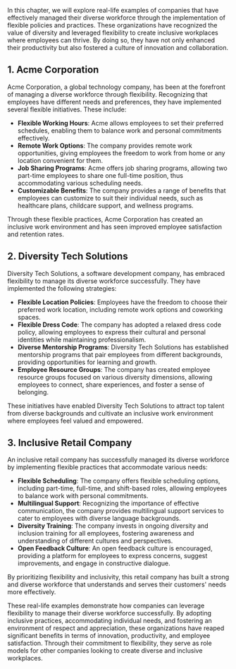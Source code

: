 
In this chapter, we will explore real-life examples of companies that have effectively managed their diverse workforce through the implementation of flexible policies and practices. These organizations have recognized the value of diversity and leveraged flexibility to create inclusive workplaces where employees can thrive. By doing so, they have not only enhanced their productivity but also fostered a culture of innovation and collaboration.

1\. Acme Corporation
-------------------

Acme Corporation, a global technology company, has been at the forefront of managing a diverse workforce through flexibility. Recognizing that employees have different needs and preferences, they have implemented several flexible initiatives. These include:

* **Flexible Working Hours**: Acme allows employees to set their preferred schedules, enabling them to balance work and personal commitments effectively.
* **Remote Work Options**: The company provides remote work opportunities, giving employees the freedom to work from home or any location convenient for them.
* **Job Sharing Programs**: Acme offers job sharing programs, allowing two part-time employees to share one full-time position, thus accommodating various scheduling needs.
* **Customizable Benefits**: The company provides a range of benefits that employees can customize to suit their individual needs, such as healthcare plans, childcare support, and wellness programs.

Through these flexible practices, Acme Corporation has created an inclusive work environment and has seen improved employee satisfaction and retention rates.

2\. Diversity Tech Solutions
---------------------------

Diversity Tech Solutions, a software development company, has embraced flexibility to manage its diverse workforce successfully. They have implemented the following strategies:

* **Flexible Location Policies**: Employees have the freedom to choose their preferred work location, including remote work options and coworking spaces.
* **Flexible Dress Code**: The company has adopted a relaxed dress code policy, allowing employees to express their cultural and personal identities while maintaining professionalism.
* **Diverse Mentorship Programs**: Diversity Tech Solutions has established mentorship programs that pair employees from different backgrounds, providing opportunities for learning and growth.
* **Employee Resource Groups**: The company has created employee resource groups focused on various diversity dimensions, allowing employees to connect, share experiences, and foster a sense of belonging.

These initiatives have enabled Diversity Tech Solutions to attract top talent from diverse backgrounds and cultivate an inclusive work environment where employees feel valued and empowered.

3\. Inclusive Retail Company
---------------------------

An inclusive retail company has successfully managed its diverse workforce by implementing flexible practices that accommodate various needs:

* **Flexible Scheduling**: The company offers flexible scheduling options, including part-time, full-time, and shift-based roles, allowing employees to balance work with personal commitments.
* **Multilingual Support**: Recognizing the importance of effective communication, the company provides multilingual support services to cater to employees with diverse language backgrounds.
* **Diversity Training**: The company invests in ongoing diversity and inclusion training for all employees, fostering awareness and understanding of different cultures and perspectives.
* **Open Feedback Culture**: An open feedback culture is encouraged, providing a platform for employees to express concerns, suggest improvements, and engage in constructive dialogue.

By prioritizing flexibility and inclusivity, this retail company has built a strong and diverse workforce that understands and serves their customers' needs more effectively.

These real-life examples demonstrate how companies can leverage flexibility to manage their diverse workforce successfully. By adopting inclusive practices, accommodating individual needs, and fostering an environment of respect and appreciation, these organizations have reaped significant benefits in terms of innovation, productivity, and employee satisfaction. Through their commitment to flexibility, they serve as role models for other companies looking to create diverse and inclusive workplaces.
